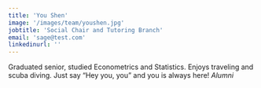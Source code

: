 ```yaml
---
title: 'You Shen'
image: '/images/team/youshen.jpg'
jobtitle: 'Social Chair and Tutoring Branch'
email: 'sage@test.com'
linkedinurl: ''
---
```


Graduated senior, studied Econometrics and Statistics. Enjoys traveling and scuba diving. 
Just say “Hey you, you” and you is always here! <i> Alumni <i>
